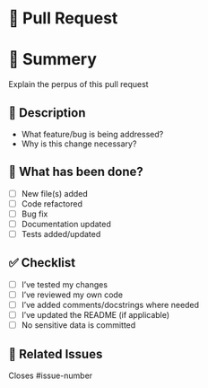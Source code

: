 # 🚀 Pull Request
# 📝 Summery 
Explain the perpus of this pull request

## 📌 Description
<!-- Describe your changes in detail -->
- What feature/bug is being addressed?
- Why is this change necessary?

## 🧪 What has been done?
<!-- List changes made -->
- [ ] New file(s) added
- [ ] Code refactored
- [ ] Bug fix
- [ ] Documentation updated
- [ ] Tests added/updated

## ✅ Checklist
- [ ] I’ve tested my changes
- [ ] I’ve reviewed my own code
- [ ] I’ve added comments/docstrings where needed
- [ ] I’ve updated the README (if applicable)
- [ ] No sensitive data is committed

## 📝 Related Issues
<!-- Link related issues here -->
Closes #issue-number
